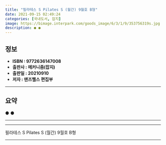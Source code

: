 ```yaml
---
title: "필라테스 S Pilates S (월간) 9월호 B형"
date: 2021-09-15 02:49:24
categories: [국내도서, 잡지]
image: https://bimage.interpark.com/goods_image/6/3/1/9/353756319s.jpg
description: ● ●
---
```


## **정보**

- **ISBN : 9772636147008**
- **출판사 : 메커니즘(잡지)**
- **출판일 : 20210910**
- **저자 : 맨즈헬스 편집부**

------



## **요약**

●  ●  

------



------


필라테스 S Pilates S (월간) 9월호 B형 

------


